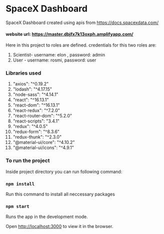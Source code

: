 # SpaceX Dashboard

SpaceX Dashboard created using apis from https://docs.spacexdata.com/

#### website url: https://master.dbjfx7k13oxph.amplifyapp.com/
Here in this project to roles are defined. credentials for this two roles are:

1. Scientist- username: elon , password: admin
2. User - username: rosmi, password: user

### Libraries used

1. "axios": "^0.19.2"
2. "lodash": "^4.17.15"
3. "node-sass": "^4.14.1"
4. "react": "^16.13.1"
5. "react-dom": "^16.13.1"
6. "react-redux": "^7.2.0"
7. "react-router-dom": "^5.2.0"
8. "react-scripts": "3.4.1"
9. "redux": "^4.0.5"
10. "redux-form": "^8.3.6"
11. "redux-thunk": "^2.3.0"
12. "@material-ui/core": "^4.10.2"
13. "@material-ui/icons": "^4.9.1"

### To run the project

Inside project directory you can run following command:

### `npm install`

Run this command to install all neccessary packages

### `npm start`

Runs the app in the development mode.

Open [http://localhost:3000](http://localhost:3000) to view it in the browser.
